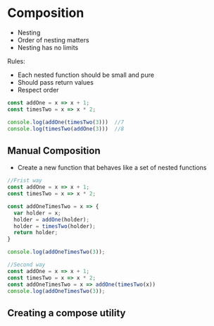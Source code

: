 # Composition
- Nesting
- Order of nesting matters
- Nesting has no limits

Rules: 
* Each nested function should be small and pure
* Should pass return values
* Respect order
```javascript
const addOne = x => x + 1;
const timesTwo = x => x * 2;

console.log(addOne(timesTwo(3)))  //7
console.log(timesTwo(addOne(3)))  //8

```

## Manual Composition
- Create a new function that behaves like a set of nested functions
```javascript
//Frist way
const addOne = x => x + 1;
const timesTwo = x => x * 2;

const addOneTimesTwo = x => {
  var holder = x;
  holder = addOne(holder);
  holder = timesTwo(holder);
  return holder;
}

console.log(addOneTimesTwo(3));

//Second way
const addOne = x => x + 1;
const timesTwo = x => x * 2;
const addOneTimesTwo = x => addOne(timesTwo(x))
console.log(addOneTimesTwo(3));
```

## Creating a compose utility
